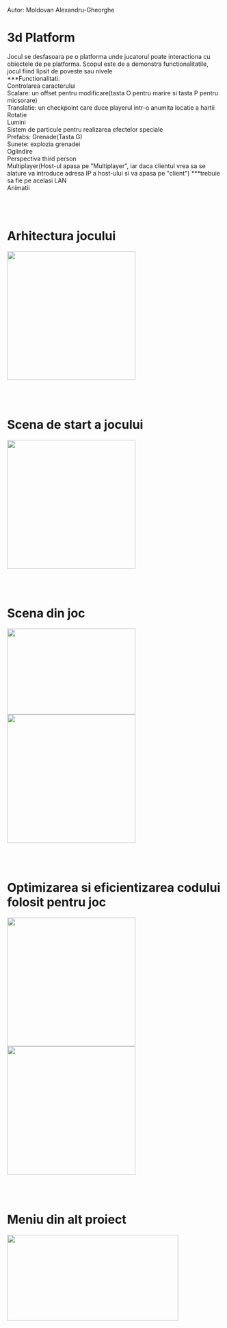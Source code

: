 Autor: Moldovan Alexandru-Gheorghe
<h1>3d Platform</h1>
Jocul se desfasoara pe o platforma unde jucatorul poate interactiona cu obiectele de pe platforma. Scopul este de a demonstra functionalitatile, jocul fiind lipsit de poveste sau nivele 
<br>***Functionalitati:
<br> Controlarea caracterului
<br> Scalare: un offset pentru modificare(tasta O pentru marire si tasta P pentru micsorare)
<br> Translatie: un checkpoint care duce playerul intr-o anumita locatie a hartii
<br> Rotatie
<br> Lumini
<br> Sistem de particule pentru realizarea efectelor speciale
<br> Prefabs: Grenade(Tasta G)
<br> Sunete: explozia grenadei
<br> Oglindire
<br> Perspectiva third person
<br> Multiplayer(Host-ul apasa pe "Multiplayer", iar daca clientul vrea sa se alature va introduce adresa IP a host-ului si va apasa pe "client") ***trebuie sa fie pe acelasi LAN
<br> Animatii


<br><br>
<h1>Arhitectura jocului</h1>
<img src="https://github.com/Moldo22/3dGame/assets/115102799/1b021819-582f-4fa7-a41e-62ca50b11d90" width=300px>

<br><br>
<h1>Scena de start a jocului</h1>
<img src="https://github.com/Moldo22/3dGame/assets/115102799/3a236bcd-81bd-4afc-9418-6b511083e781" width=300px>

<br><br>
<h1>Scena din joc</h1>
<img src="https://github.com/Moldo22/3dGame/assets/115102799/96afb074-7345-4f87-849f-360fafcd2f41" width=300px  height=200px>
<img src="https://github.com/Moldo22/3dGame/assets/115102799/211feb27-c9d2-448c-ac42-2509ef181a80" width=300px>

<br><br>
<h1>Optimizarea si eficientizarea codului folosit pentru joc</h1>
<img src="https://github.com/Moldo22/3dGame/assets/115102799/d624d32f-84ab-4eb4-a7fe-762b0219677a" width=300px>
<img src="https://github.com/Moldo22/3dGame/assets/115102799/d99c37f1-dde4-4429-b842-c5ad0e34b716" width=300px>

<br><br>
<h1>Meniu din alt proiect</h1>
<img src="https://user-images.githubusercontent.com/115102799/205648109-d2e15d5f-4d06-4326-9576-a36199534349.PNG" width=400px height=200px>


